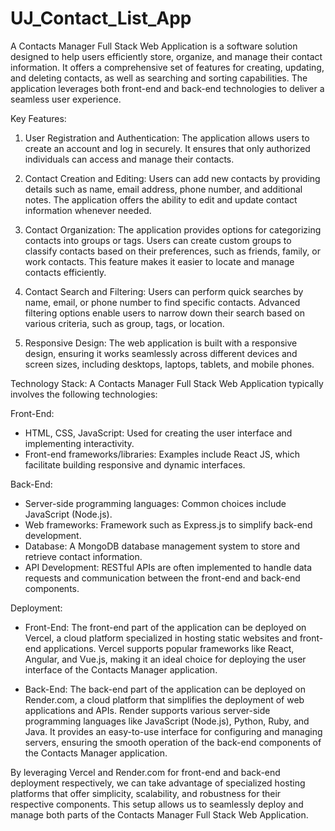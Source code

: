 # UJ_Contact_List_App
A Contacts Manager Full Stack Web Application is a software solution designed to help users efficiently store, organize, and manage their contact information. It offers a comprehensive set of features for creating, updating, and deleting contacts, as well as searching and sorting capabilities. The application leverages both front-end and back-end technologies to deliver a seamless user experience.

Key Features:
1. User Registration and Authentication: The application allows users to create an account and log in securely. It ensures that only authorized individuals can access and manage their contacts.

2. Contact Creation and Editing: Users can add new contacts by providing details such as name, email address, phone number, and additional notes. The application offers the ability to edit and update contact information whenever needed.

3. Contact Organization: The application provides options for categorizing contacts into groups or tags. Users can create custom groups to classify contacts based on their preferences, such as friends, family, or work contacts. This feature makes it easier to locate and manage contacts efficiently.

4. Contact Search and Filtering: Users can perform quick searches by name, email, or phone number to find specific contacts. Advanced filtering options enable users to narrow down their search based on various criteria, such as group, tags, or location.

5. Responsive Design: The web application is built with a responsive design, ensuring it works seamlessly across different devices and screen sizes, including desktops, laptops, tablets, and mobile phones.

Technology Stack:
A Contacts Manager Full Stack Web Application typically involves the following technologies:

Front-End:
- HTML, CSS, JavaScript: Used for creating the user interface and implementing interactivity.
- Front-end frameworks/libraries: Examples include React JS, which facilitate building responsive and dynamic interfaces.

Back-End:
- Server-side programming languages: Common choices include JavaScript (Node.js).
- Web frameworks: Framework such as Express.js to simplify back-end development.
- Database: A MongoDB database management system to store and retrieve contact information.
- API Development: RESTful APIs are often implemented to handle data requests and communication between the front-end and back-end components.

Deployment:
- Front-End: The front-end part of the application can be deployed on Vercel, a cloud platform specialized in hosting static websites and front-end applications. Vercel supports popular frameworks like React, Angular, and Vue.js, making it an ideal choice for deploying the user interface of the Contacts Manager application.

- Back-End: The back-end part of the application can be deployed on Render.com, a cloud platform that simplifies the deployment of web applications and APIs. Render supports various server-side programming languages like JavaScript (Node.js), Python, Ruby, and Java. It provides an easy-to-use interface for configuring and managing servers, ensuring the smooth operation of the back-end components of the Contacts Manager application.

By leveraging Vercel and Render.com for front-end and back-end deployment respectively, we can take advantage of specialized hosting platforms that offer simplicity, scalability, and robustness for their respective components. This setup allows us to seamlessly deploy and manage both parts of the Contacts Manager Full Stack Web Application.

